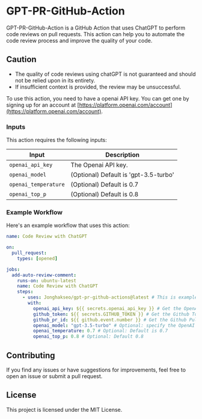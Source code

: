 # GPT-PR-GitHub-Action

GPT-PR-GitHub-Action is a GitHub Action that uses ChatGPT to perform code reviews on pull requests. This action can help you to automate the code review process and improve the quality of your code.


## Caution

- The quality of code reviews using chatGPT is not guaranteed and should not be relied upon in its entirety.
- If insufficient context is provided, the review may be unsuccessful.

To use this action, you need to have a openai API key. You can get one by signing up for an account at [https://platform.openai.com/account](https://platform.openai.com/account).

### Inputs

This action requires the following inputs:

| Input | Description |
| --- | --- |
| `openai_api_key` | The Openai API key. |
| `openai_model` | (Optional) Default is 'gpt-3.5-turbo' |
| `openai_temperature` | (Optional) Default is 0.7 |
| `openai_top_p` | (Optional) Default is 0.8 |

### Example Workflow

Here's an example workflow that uses this action:

```yaml
name: Code Review with ChatGPT

on:
  pull_request:
    types: [opened]

jobs:
  add-auto-review-comment:
    runs-on: ubuntu-latest
    name: Code Review with ChatGPT
    steps:
      - uses: Jonghakseo/gpt-pr-github-actions@latest # This is example. use Jonghakseo/gpt-pr-github-actions@v1
        with:
          openai_api_key: ${{ secrets.openai_api_key }} # Get the OpenAI API key from repository secrets
          github_token: ${{ secrets.GITHUB_TOKEN }} # Get the Github Token from repository secrets
          github_pr_id: ${{ github.event.number }} # Get the Github Pull Request ID from the Github event
          openai_model: "gpt-3.5-turbo" # Optional: specify the OpenAI engine to use. [gpt-3.5-turbo, text-davinci-002, text-babbage-001, text-curie-001, text-ada-001'] Default is 'gpt-3.5-turbo'
          openai_temperature: 0.7 # Optional: Default is 0.7
          openai_top_p: 0.8 # Optional: Default 0.8
```

## Contributing

If you find any issues or have suggestions for improvements, feel free to open an issue or submit a pull request.

## License

This project is licensed under the MIT License.
